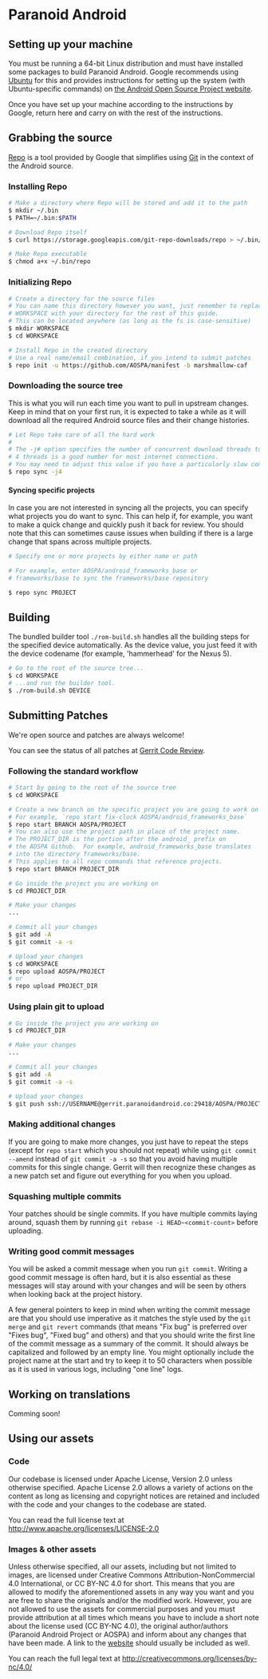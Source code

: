 # Paranoid Android #

## Setting up your machine ##

You must be running a 64-bit Linux distribution and must have installed some packages to build
Paranoid Android. Google recommends using [Ubuntu](http://www.ubuntu.com/download/desktop) for
this and provides instructions for setting up the system (with Ubuntu-specific commands) on
[the Android Open Source Project website](https://source.android.com/source/initializing.html#setting-up-a-linux-build-environment).

Once you have set up your machine according to the instructions by Google, return here and carry
on with the rest of the instructions.

## Grabbing the source ##

[Repo](http://source.android.com/source/developing.html) is a tool provided by Google that
simplifies using [Git](http://git-scm.com/book) in the context of the Android source.

### Installing Repo ###

```bash
# Make a directory where Repo will be stored and add it to the path
$ mkdir ~/.bin
$ PATH=~/.bin:$PATH

# Download Repo itself
$ curl https://storage.googleapis.com/git-repo-downloads/repo > ~/.bin/repo

# Make Repo executable
$ chmod a+x ~/.bin/repo
```

### Initializing Repo ###

```bash
# Create a directory for the source files
# You can name this directory however you want, just remember to replace
# WORKSPACE with your directory for the rest of this guide.
# This can be located anywhere (as long as the fs is case-sensitive)
$ mkdir WORKSPACE
$ cd WORKSPACE

# Install Repo in the created directory
# Use a real name/email combination, if you intend to submit patches
$ repo init -u https://github.com/AOSPA/manifest -b marshmallow-caf
```

### Downloading the source tree ###

This is what you will run each time you want to pull in upstream changes. Keep in mind that on your
first run, it is expected to take a while as it will download all the required Android source files
and their change histories.

```bash
# Let Repo take care of all the hard work
#
# The -j# option specifies the number of concurrent download threads to run.
# 4 threads is a good number for most internet connections.
# You may need to adjust this value if you have a particularly slow connection.
$ repo sync -j4
```

#### Syncing specific projects ####

In case you are not interested in syncing all the projects, you can specify what projects you do
want to sync. This can help if, for example, you want to make a quick change and quickly push it
back for review. You should note that this can sometimes cause issues when building if there is
a large change that spans across multiple projects.

```bash
# Specify one or more projects by either name or path

# For example, enter AOSPA/android_frameworks_base or
# frameworks/base to sync the frameworks/base repository

$ repo sync PROJECT
```

## Building ##

The bundled builder tool `./rom-build.sh` handles all the building steps for the specified device
automatically. As the device value, you just feed it with the device codename (for example,
'hammerhead' for the Nexus 5).

```bash
# Go to the root of the source tree...
$ cd WORKSPACE
# ...and run the builder tool.
$ ./rom-build.sh DEVICE
```

## Submitting Patches ##

We're open source and patches are always welcome!

You can see the status of all patches at [Gerrit Code Review](https://gerrit.paranoidandroid.co/).

### Following the standard workflow ###

```bash
# Start by going to the root of the source tree
$ cd WORKSPACE

# Create a new branch on the specific project you are going to work on
# For example, `repo start fix-clock AOSPA/android_frameworks_base`
$ repo start BRANCH AOSPA/PROJECT
# You can also use the project path in place of the project name.
# The PROJECT_DIR is the portion after the android_ prefix on
# the AOSPA Github.  For example, android_frameworks_base translates
# into the directory frameworks/base.
# This applies to all repo commands that reference projects.
$ repo start BRANCH PROJECT_DIR

# Go inside the project you are working on
$ cd PROJECT_DIR

# Make your changes
...

# Commit all your changes
$ git add -A
$ git commit -a -s

# Upload your changes
$ cd WORKSPACE
$ repo upload AOSPA/PROJECT
# or
$ repo upload PROJECT_DIR
```
### Using plain git to upload ###

```bash
# Go inside the project you are working on
$ cd PROJECT_DIR

# Make your changes
...

# Commit all your changes
$ git add -A
$ git commit -a -s

# Upload your changes
$ git push ssh://USERNAME@gerrit.paranoidandroid.co:29418/AOSPA/PROJECT HEAD:refs/for/marshmallow-caf
```

### Making additional changes ###

If you are going to make more changes, you just have to repeat the steps (except for `repo start`
which you should not repeat) while using `git commit --amend` instead of `git commit -a -s` so that
you avoid having multiple commits for this single change. Gerrit will then recognize these changes
as a new patch set and figure out everything for you when you upload.

### Squashing multiple commits ###

Your patches should be single commits. If you have multiple commits laying around, squash them by
running `git rebase -i HEAD~<commit-count>` before uploading.

### Writing good commit messages ###

You will be asked a commit message when you run `git commit`. Writing a good commit message is
often hard, but it is also essential as these messages will stay around with your changes and
will be seen by others when looking back at the project history.

A few general pointers to keep in mind when writing the commit message are that you should use
imperative as it matches the style used by the `git merge` and `git revert` commands (that means
"Fix bug" is preferred over "Fixes bug", "Fixed bug" and others) and that you should write the
first line of the commit message as a summary of the commit. It should always be capitalized and
followed by an empty line. You might optionally include the project name at the start and try to
keep it to 50 characters when possible as it is used in various logs, including "one line" logs.

## Working on translations ##

Comming soon!

## Using our assets ##

### Code ###

Our codebase is licensed under Apache License, Version 2.0 unless otherwise specified. Apache
License 2.0 allows a variety of actions on the content as long as licensing and copyright
notices are retained and included with the code and your changes to the codebase are stated.

You can read the full license text at http://www.apache.org/licenses/LICENSE-2.0

### Images & other assets ###

Unless otherwise specified, all our assets, including but not limited to images, are licensed
under Creative Commons Attribution-NonCommercial 4.0 International, or CC BY-NC 4.0 for short.
This means that you are allowed to modify the aforementioned assets in any way you want and
you are free to share the originals and/or the modified work. However, you are not allowed
to use the assets for commercial purposes and you must provide attribution at all times which
means you have to include a short note about the license used (CC BY-NC 4.0), the original
author/authors (Paranoid Android Project or AOSPA) and inform about any changes that have been
made. A link to the [website](http://aospa.co/) should usually be included as well.

You can reach the full legal text at http://creativecommons.org/licenses/by-nc/4.0/
